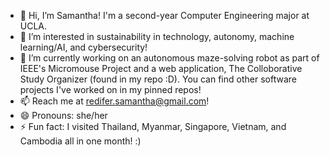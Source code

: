 - 👋 Hi, I’m Samantha! I'm a second-year Computer Engineering major at UCLA.
- 👀 I’m interested in sustainability in technology, autonomy, machine learning/AI, and cybersecurity!
- 🌱 I’m currently working on an autonomous maze-solving robot as part of IEEE's Micromouse Project and a web application, The Colloborative Study Organizer (found in my repo :D). You can find other software projects I've worked on in my pinned repos!
- 📫 Reach me at redifer.samantha@gmail.com!
- 😄 Pronouns: she/her
- ⚡ Fun fact: I visited Thailand, Myanmar, Singapore, Vietnam, and Cambodia all in one month! :)

<!---
sredifer/sredifer is a ✨ special ✨ repository because its `README.md` (this file) appears on your GitHub profile.
You can click the Preview link to take a look at your changes.
--->

